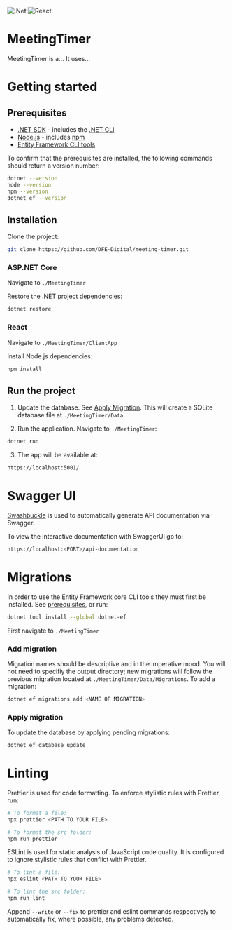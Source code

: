 ![.Net](https://github.com/DFE-Digital/meeting-timer/workflows/.NET/badge.svg) ![React](https://github.com/DFE-Digital/meeting-timer/workflows/React/badge.svg)


# MeetingTimer

MeetingTimer is a... It uses...

# Getting started

## Prerequisites

- [.NET SDK](https://docs.microsoft.com/en-us/dotnet/core/sdk) - includes the [.NET CLI](https://docs.microsoft.com/en-us/dotnet/core/tools/)
- [Node.js](https://nodejs.org/en/download/) - includes [npm](https://docs.npmjs.com/)
- [Entity Framework CLI tools](https://docs.microsoft.com/en-us/ef/core/cli/dotnet)

To confirm that the prerequisites are installed, the following commands should return a version number:

```bash
dotnet --version
node --version
npm --version
dotnet ef --version
```

## Installation

Clone the project:

```bash
git clone https://github.com/DFE-Digital/meeting-timer.git
```

### ASP.NET Core

Navigate to `./MeetingTimer`

Restore the .NET project dependencies:

```bash
dotnet restore
```

### React

Navigate to `./MeetingTimer/ClientApp`

Install Node.js dependencies:

```bash
npm install
```

## Run the project

1. Update the database. See [Apply Migration](#apply-migration). This will create a SQLite database file at `./MeetingTimer/Data`

2. Run the application. Navigate to `./MeetingTimer`:

```bash
dotnet run
```

3. The app will be available at:

```bash
https://localhost:5001/
```

# Swagger UI

[Swashbuckle](https://github.com/domaindrivendev/Swashbuckle.AspNetCore) is used to automatically generate API documentation via Swagger.

To view the interactive documentation with SwaggerUI go to:

```bash
https://localhost:<PORT>/api-documentation
```

# Migrations

In order to use the Entity Framework core CLI tools they must first be installed. See [prerequisites](#prerequisites), or run:

```bash
dotnet tool install --global dotnet-ef
```

First navigate to `./MeetingTimer`

### Add migration

Migration names should be descriptive and in the imperative mood. You will not need to specifiy the output directory; new migrations will follow the previous migration located at `./MeetingTimer/Data/Migrations`. To add a migration:

```bash
dotnet ef migrations add <NAME OF MIGRATION>
```

### Apply migration

To update the database by applying pending migrations:

```bash
dotnet ef database update
```

# Linting

Prettier is used for code formatting. To enforce stylistic rules with Prettier, run:

```bash
# To format a file:
npx prettier <PATH TO YOUR FILE>

# To format the src folder:
npm run prettier
```

ESLint is used for static analysis of JavaScript code quality. It is configured to ignore stylistic rules that conflict with Prettier.

```bash
# To lint a file:
npx eslint <PATH TO YOUR FILE>

# To lint the src folder:
npm run lint
```

Append `--write` or `--fix` to prettier and eslint commands respectively to automatically fix, where possible, any problems detected.
